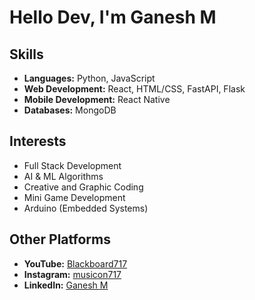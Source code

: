 # Hello Dev, I'm Ganesh M

## Skills
- **Languages:** Python, JavaScript
- **Web Development:** React, HTML/CSS, FastAPI, Flask
- **Mobile Development:** React Native
- **Databases:** MongoDB

## Interests
- Full Stack Development
- AI & ML Algorithms
- Creative and Graphic Coding
- Mini Game Development
- Arduino (Embedded Systems)

## Other Platforms
- **YouTube:** [Blackboard717](https://youtube.com/@blackboard717)
- **Instagram:** [musicon717](https://instagram.com/musicon717)
- **LinkedIn:** [Ganesh M](https://www.linkedin.com/in/ganesh-murugan-72338532a)
